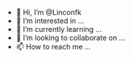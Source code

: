 - 👋 Hi, I’m @Linconfk
- 👀 I’m interested in ...
- 🌱 I’m currently learning ...
- 💞️ I’m looking to collaborate on ...
- 📫 How to reach me ...

<!---
Linconfk/Linconfk is a ✨ special ✨ repository because its `README.md` (this file) appears on your GitHub profile.
You can click the Preview link to take a look at your changes.
--->
